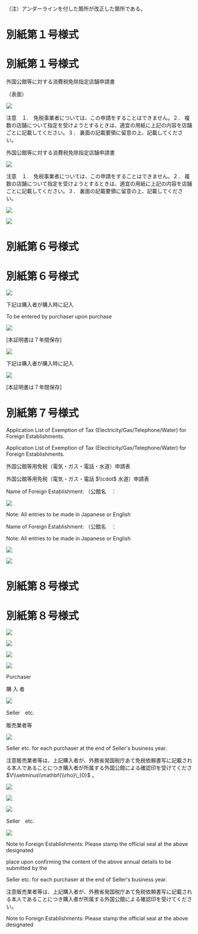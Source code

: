 （注）アンダーラインを付した箇所が改正した箇所である。

# 別紙第１号様式

# 別紙第１号様式

外国公館等に対する消費税免除指定店舗申請書

（表面）

![](https://www.nta.go.jp/tmp/24ff5c0f-8405-4417-86cf-5ad9f2a07769/images/efa3e92f5828be99339c554eea78ef4ff3fa39bc83cfe4515f5d46595cae6b3d.jpg)

注意　１.　免税事業者については、この申請をすることはできません。２． 複数の店舗について指定を受けようとするときは、適宜の用紙に上記の内容を店舗ごとに記載してください。３． 裏面の記載要領に留意の上、記載してください。

外国公館等に対する消費税免除指定店舗申請書

![](https://www.nta.go.jp/tmp/24ff5c0f-8405-4417-86cf-5ad9f2a07769/images/b2341e75dee96bd0de0dcc87ec78ed7c5dca71e4d45651c89d54cc3e69cbfcd1.jpg)

注意　１.　免税事業者については、この申請をすることはできません。２． 複数の店舗について指定を受けようとするときは、適宜の用紙に上記の内容を店舗ごとに記載してください。３． 裏面の記載要領に留意の上、記載してください。

![](https://www.nta.go.jp/tmp/24ff5c0f-8405-4417-86cf-5ad9f2a07769/images/e746d6bbdf85df28a368ee0ae400bbbca2b1f95a959dc5630b9329d7d7f8798e.jpg)

![](https://www.nta.go.jp/tmp/24ff5c0f-8405-4417-86cf-5ad9f2a07769/images/bf51cf01bc1bed956ab3a3a7d0af7b63d5b85e00c9b8bb2bbe2eef6cf71c4c96.jpg)

# 別紙第６号様式

# 別紙第６号様式

![](https://www.nta.go.jp/tmp/24ff5c0f-8405-4417-86cf-5ad9f2a07769/images/478b7f3aca0c69056b049b16fd3d3003888a65a44d590714b7edbb745cfe0f6f.jpg)

下記は購入者が購入時に記入

To be entered by purchaser upon purchase

![](https://www.nta.go.jp/tmp/24ff5c0f-8405-4417-86cf-5ad9f2a07769/images/e8ae69e66984d847783e013c1642cbce33f70e1472f5592806ae4860a1b8a26d.jpg)

\[本証明書は７年間保存\]

![](https://www.nta.go.jp/tmp/24ff5c0f-8405-4417-86cf-5ad9f2a07769/images/5207ab0bec0856fddd222231f888499e419ddc68a731dae6627da20cbcbf2833.jpg)

下記は購入者が購入時に記入

![](https://www.nta.go.jp/tmp/24ff5c0f-8405-4417-86cf-5ad9f2a07769/images/b753e26d82ae76828051538b2317a2f2bd3f73d8bf5ccd425b2239d3dcd9e865.jpg)

\[本証明書は７年間保存\]

# 別紙第７号様式

Application List of Exemption of Tax (Electricity/Gas/Telephone/Water) for Foreign Establishments.

Application List of Exemption of Tax (Electricity/Gas/Telephone/Water) for Foreign Establishments.

外国公館等用免税（電気・ガス・電話・水道）申請表

外国公館等用免税（電気・ガス・電話 $\\cdot$ 水道）申請表

Name of Foreign Establishment: （公館名　：

![](https://www.nta.go.jp/tmp/24ff5c0f-8405-4417-86cf-5ad9f2a07769/images/2c93959f58309e045dbe8664911a6dc70865fb892d59a4eefb1f96fff20c576d.jpg)

Note: All entries to be made in Japanese or English

Name of Foreign Establishment: （公館名　：

Note: All entries to be made in Japanese or English

![](https://www.nta.go.jp/tmp/24ff5c0f-8405-4417-86cf-5ad9f2a07769/images/2f589746ff6af5cc6ec962d1f3ac973a5087d36705cbf3cbd127f91ec309edce.jpg)

![](https://www.nta.go.jp/tmp/24ff5c0f-8405-4417-86cf-5ad9f2a07769/images/593d4ae9cfa62a264e36800de4fada4fe49179332b12658abc78c11144c172f7.jpg)

# 別紙第８号様式

# 別紙第８号様式

![](https://www.nta.go.jp/tmp/24ff5c0f-8405-4417-86cf-5ad9f2a07769/images/dba875ee593f16223cba7582ef821f6fb24532fc677839fa0e8f03f64c083396.jpg)

![](https://www.nta.go.jp/tmp/24ff5c0f-8405-4417-86cf-5ad9f2a07769/images/4f30e41cc2b6df467efdf117a9878c9b2d111ee39880944557c613303ee0cef9.jpg)

![](https://www.nta.go.jp/tmp/24ff5c0f-8405-4417-86cf-5ad9f2a07769/images/28edb045d045b6a1b212c05d3e8c93aad1ce7861acd5cfee1c574c258b6ccc8b.jpg)

![](https://www.nta.go.jp/tmp/24ff5c0f-8405-4417-86cf-5ad9f2a07769/images/e01d9d61debb65173deb55cc0d30efb2aa36ce4896dd5cd8d9d1b8225ac64817.jpg)

Purchaser

購 入 者

![](https://www.nta.go.jp/tmp/24ff5c0f-8405-4417-86cf-5ad9f2a07769/images/a48e3df62112831fe5775da6b2be99ca693e2baba08528c7fd6a45108d046f14.jpg)

Seller　etc.

販売業者等

![](https://www.nta.go.jp/tmp/24ff5c0f-8405-4417-86cf-5ad9f2a07769/images/4a7aafd79514f2225fc7d91bb67a377963ac3a850ca2ff4ea79dc3e71a304ba5.jpg)

Seller etc. for each purchaser at the end of Seller's business year.

注意販売業者等は、上記購入者が、外務省発国税庁あて免税依頼書写に記載される本人であることにつき購入者が所属する外国公館による確認印を受けてくださ $V\\setminus\\mathbf{\\rho}\_{0}$ 。

![](https://www.nta.go.jp/tmp/24ff5c0f-8405-4417-86cf-5ad9f2a07769/images/baa5bcdd1be714bbaa19cccde9bb07400ad0e9fca6aaa6322b48dc8c3f81d394.jpg)

![](https://www.nta.go.jp/tmp/24ff5c0f-8405-4417-86cf-5ad9f2a07769/images/a547cde5ece7fb0dc28ffc601e1f5ed703cf3298ffc9beb8379e549c363d3fff.jpg)

![](https://www.nta.go.jp/tmp/24ff5c0f-8405-4417-86cf-5ad9f2a07769/images/dcee84a0640470b22f177849e4e2d52e92be0b6a3e835fbfffbe4b21f67eff86.jpg)

Seller　etc.

![](https://www.nta.go.jp/tmp/24ff5c0f-8405-4417-86cf-5ad9f2a07769/images/3cbbc760572b1c5e57fcdfc5519d9db29c9cd05c8478bf1add43998f57b811cb.jpg)

Note to Foreign Establishments: Please stamp the official seal at the above designated

place upon confirming the content of the above annual details to be submitted by the

Seller etc. for each purchaser at the end of Seller's business year.

注意販売業者等は、上記購入者が、外務省発国税庁あて免税依頼書写に記載される本人であることにつき購入者が所属する外国公館による確認印を受けてください。

Note to Foreign Establishments: Please stamp the official seal at the above designated